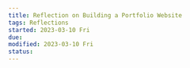```yaml
---
title: Reflection on Building a Portfolio Website
tags: Reflections   
started: 2023-03-10 Fri
due: 
modified: 2023-03-10 Fri
status: 
---
```



